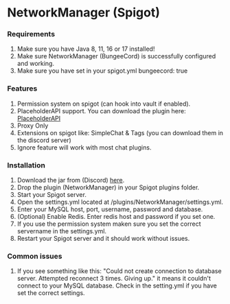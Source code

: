 # NetworkManager (Spigot)

### Requirements

1. Make sure you have Java 8, 11, 16 or 17 installed!​
2. Make sure NetworkManager (BungeeCord) is successfully configured and working.
3. Make sure you have set in your spigot.yml bungeecord: true

### Features

1. Permission system on spigot (can hook into vault if enabled).
2. PlaceholderAPI support. You can download the plugin here: [PlaceholderAPI](https://www.spigotmc.org/resources/placeholderapi.6245/)
3. Proxy Only
4. Extensions on spigot like: SimpleChat & Tags (you can download them in the discord server)
5. Ignore feature will work with most chat plugins.

### Installation

1. Download the jar from (Discord) [here](https://discord.com/channels/222070253172031500/884868288386052196).
2. Drop the plugin (NetworkManager) in your Spigot plugins folder.
3. Start your Spigot server.
4. Open the settings.yml located at /plugins/NetworkManager/settings.yml.
5. Enter your MySQL host, port, username, password and database.
6. (Optional) Enable Redis. Enter redis host and password if you set one.
7. If you use the permission system maken sure you set the correct servername in the settings.yml.
8. Restart your Spigot server and it should work without issues.

### Common issues

1. If you see something like this: "Could not create connection to database server. Attempted reconnect 3 times. Giving up." it means it couldn't connect to your MySQL database. Check in the setting.yml if you have set the correct settings.
